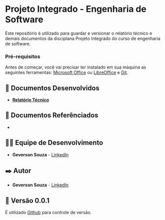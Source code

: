 # Projeto Integrado - Engenharia de Software
Este repositório é utilizado para guardar e versionar o relatório técnico e demais documentos da disciplana Projeto Integrado do curso de engenharia de software.

### Pré-requisitos

Antes de começar, você vai precisar ter instalado em sua máquina as seguintes ferramentas:
[Microsoft Office](https://www.microsoft.com/pt-br/microsoft-365) ou [LibreOffice](https://www.libreoffice.org/)  e [Git](https://git-scm.com). 

## 🎲 Documentos Desenvolvidos

* **[Relatório Técnico](https://github.com/srgeverson/projeto-integrado/blob/main/RT_ProjetoIntegrado.docx)**

## 📃 Documentos Referênciados
* **[]()**

## 👨‍💻 Equipe de Desenvolvimento

* **Geverson Souza** - [LinkedIn](https://www.linkedin.com/in/srgeverson/)
## ✒️ Autor

* **Geverson Souza** - [LinkedIn](https://www.linkedin.com/in/srgeverson/)

## 📌 Versão 0.0.1

É utilizado [Github](https://github.com/) para controle de versão.
